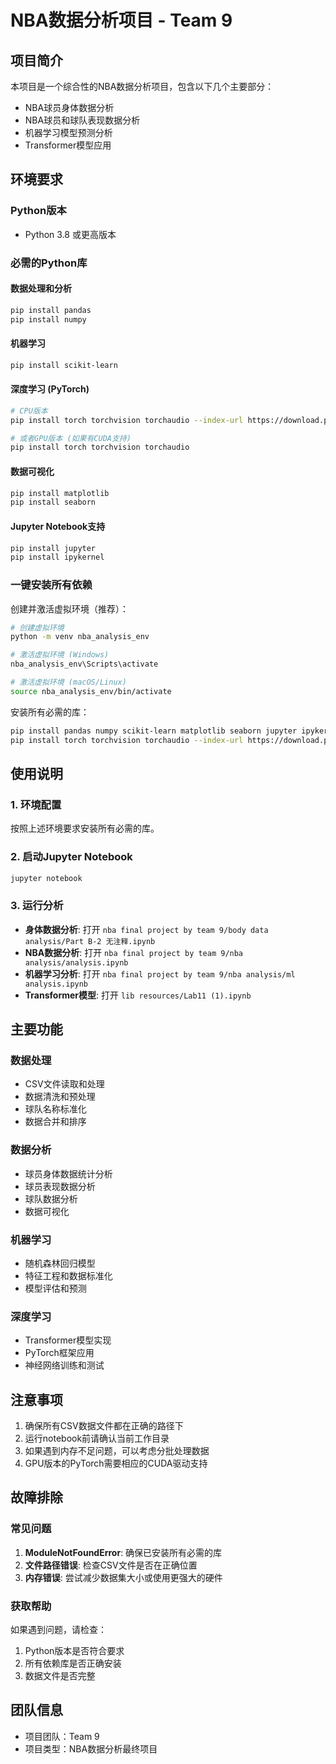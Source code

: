 # NBA数据分析项目 - Team 9

## 项目简介

本项目是一个综合性的NBA数据分析项目，包含以下几个主要部分：
- NBA球员身体数据分析
- NBA球员和球队表现数据分析  
- 机器学习模型预测分析
- Transformer模型应用

## 环境要求

### Python版本
- Python 3.8 或更高版本

### 必需的Python库

#### 数据处理和分析
```bash
pip install pandas
pip install numpy
```

#### 机器学习
```bash
pip install scikit-learn
```

#### 深度学习 (PyTorch)
```bash
# CPU版本
pip install torch torchvision torchaudio --index-url https://download.pytorch.org/whl/cpu

# 或者GPU版本 (如果有CUDA支持)
pip install torch torchvision torchaudio
```

#### 数据可视化
```bash
pip install matplotlib
pip install seaborn
```

#### Jupyter Notebook支持
```bash
pip install jupyter
pip install ipykernel
```

### 一键安装所有依赖

创建并激活虚拟环境（推荐）：
```bash
# 创建虚拟环境
python -m venv nba_analysis_env

# 激活虚拟环境 (Windows)
nba_analysis_env\Scripts\activate

# 激活虚拟环境 (macOS/Linux)
source nba_analysis_env/bin/activate
```

安装所有必需的库：
```bash
pip install pandas numpy scikit-learn matplotlib seaborn jupyter ipykernel
pip install torch torchvision torchaudio --index-url https://download.pytorch.org/whl/cpu
```
## 使用说明

### 1. 环境配置
按照上述环境要求安装所有必需的库。

### 2. 启动Jupyter Notebook
```bash
jupyter notebook
```

### 3. 运行分析
- **身体数据分析**: 打开 `nba final project by team 9/body data analysis/Part B-2 无注释.ipynb`
- **NBA数据分析**: 打开 `nba final project by team 9/nba analysis/analysis.ipynb`
- **机器学习分析**: 打开 `nba final project by team 9/nba analysis/ml analysis.ipynb`
- **Transformer模型**: 打开 `lib resources/Lab11 (1).ipynb`

## 主要功能

### 数据处理
- CSV文件读取和处理
- 数据清洗和预处理
- 球队名称标准化
- 数据合并和排序

### 数据分析
- 球员身体数据统计分析
- 球员表现数据分析
- 球队数据分析
- 数据可视化

### 机器学习
- 随机森林回归模型
- 特征工程和数据标准化
- 模型评估和预测

### 深度学习
- Transformer模型实现
- PyTorch框架应用
- 神经网络训练和测试

## 注意事项

1. 确保所有CSV数据文件都在正确的路径下
2. 运行notebook前请确认当前工作目录
3. 如果遇到内存不足问题，可以考虑分批处理数据
4. GPU版本的PyTorch需要相应的CUDA驱动支持

## 故障排除

### 常见问题
1. **ModuleNotFoundError**: 确保已安装所有必需的库
2. **文件路径错误**: 检查CSV文件是否在正确位置
3. **内存错误**: 尝试减少数据集大小或使用更强大的硬件

### 获取帮助
如果遇到问题，请检查：
1. Python版本是否符合要求
2. 所有依赖库是否正确安装
3. 数据文件是否完整

## 团队信息
- 项目团队：Team 9
- 项目类型：NBA数据分析最终项目
